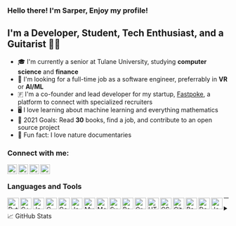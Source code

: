 ### Hello there! I'm Sarper, Enjoy my profile!

## I'm a Developer, Student, Tech Enthusiast, and a Guitarist 🎸🎸 
- 🎓 I'm currently a senior at Tulane University, studying **computer science** and **finance**
- 💼 I'm looking for a full-time job as a software engineer, preferrably in **VR** or **AI/ML**
- 🇫 I'm a co-founder and lead developer for my startup, [Fastpoke](https://fastpoke.com "We're not launched yet!"), a platform to connect with specialized recruiters
- 🖥️ I love learning about machine learning and everything mathematics
- 🎯 2021 Goals: Read **30** books, find a job, and contribute to an open source project
- 🦁 Fun fact: I love nature documentaries

### Connect with me:

[<img align="left" alt="Sarper Tutuncuoglu | LinkedIn" width="22px" src="https://cdn.jsdelivr.net/npm/simple-icons@v3/icons/linkedin.svg" />](https://www.linkedin.com/in/sarpertutuncuoglu/)
[<img align="left" alt="Sarper Tutuncuoglu | Instagram" width="22px" src="https://cdn.jsdelivr.net/npm/simple-icons@v3/icons/instagram.svg" />](https://www.instagram.com/sarpertutuncuoglu/)
[<img align="left" alt="Sarper Tutuncuoglu | Facebook" width="22px" src="https://cdn.jsdelivr.net/npm/simple-icons@v3/icons/facebook.svg" />](https://www.facebook.com/sarper.tutuncuoglu/)
[<img align="left" alt="Sarper Tutuncuoglu | Goodreads" width="22px" src="https://cdn.jsdelivr.net/npm/simple-icons@v3/icons/goodreads.svg" />](https://www.goodreads.com/user/show/58409772-sarper)

</br>

### Languages and Tools
<div>
<a href="https://www.python.org/" target="_blank"><img align="left" alt="Python" width="26px" src="https://avatars0.githubusercontent.com/u/1525981?s=200&v=4" /></a>
<a href="https://www.cplusplus.com/" target="_blank"><img align="left" alt="C++" width="26px" src="https://img.icons8.com/color/48/000000/c-plus-plus-logo.png" /></a>
<a href="https://www.javascript.com/" target="_blank"><img align="left" alt="JavaScript" width="26px" src="https://img.icons8.com/color/48/000000/javascript.png" /></a>
<a href="https://en.wikipedia.org/wiki/C_(programming_language)" target="_blank"><img align="left" alt="C" width="26px" src="https://img.icons8.com/color/48/000000/c-programming.png" /></a>
<a href="https://golang.org/" target="_blank"><img align="left" alt="Go" width="26px" src="https://img.icons8.com/color/48/000000/golang.png" /></a>
<a href="https://www.java.com/en/" target="_blank"><img align="left" alt="Java" width="26px" src="https://img.icons8.com/color/48/000000/java-coffee-cup-logo.png" /></a>

<a href="https://www.mysql.com/" target="_blank"><img align="left" alt="MySQL" width="26px" src="https://www.mysql.com/common/logos/logo-mysql-170x115.png" /></a>
<a href="https://www.mongodb.com/" target="_blank"><img align="left" alt="MongoDB" width="26px" src="https://img.icons8.com/color/48/000000/mongodb.png" /></a>

<a href="https://svelte.dev/" target="_blank"><img align="left" alt="Svelte" width="26px" src="https://img.icons8.com/doodle/48/000000/svetle.png" /></a>
<a href="https://reactjs.org/" target="_blank"><img align="left" alt="React" width="26px" src="https://img.icons8.com/color/48/000000/react-native.png" /></a>
<a href="https://graphql.org/" target="_blank"><img align="left" alt="GraphQL" width="26px" src="https://img.icons8.com/color/48/000000/graphql.png" /></a>
<a href="https://en.wikipedia.org/wiki/HTML" target="_blank"><img align="left" alt="HTML" width="26px" src="https://www.flaticon.com/svg/static/icons/svg/732/732212.svg" /></a>
<a href="https://en.wikipedia.org/wiki/CSS" target="_blank"><img align="left" alt="CSS" width="26px" src="https://www.flaticon.com/svg/static/icons/svg/732/732190.svg" /></a>

<a href="https://github.com/git/git" target="_blank"><img align="left" alt="Git" width="26px" src="https://img.icons8.com/color/48/000000/git.png" /></a>
<a href="https://www.gnu.org/software/bash/" target="_blank"><img align="left" alt="Bash" width="26px" src="https://img.icons8.com/fluent/48/000000/console.png"></a>
<a href="https://www.docker.com/" target="_blank"><img align="left" alt="Docker" width="26px" src="https://img.icons8.com/color/48/000000/docker.png" /></a>
<a href="https://www.jenkins.io/" target="_blank"><img align="left" alt="Jenkins" width="26px" src="https://wiki.jenkins.io/download/attachments/2916393/logo.png?version=1&modificationDate=1302753947000&api=v2" /></a>

---

<details>
  <summary>📈 GitHub Stats</summary>

  <img align="left" alt="Sarper's GitHub Stats" src="https://github-readme-stats.codestackr.vercel.app/api?username=sarper2245&show_icons=true&hide_border=true" />

</details>